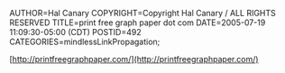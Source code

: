 AUTHOR=Hal Canary
COPYRIGHT=Copyright Hal Canary / ALL RIGHTS RESERVED
TITLE=print free graph paper dot com
DATE=2005-07-19 11:09:30-05:00 (CDT)
POSTID=492
CATEGORIES=mindlessLinkPropagation;

[http://printfreegraphpaper.com/](http://printfreegraphpaper.com/)

